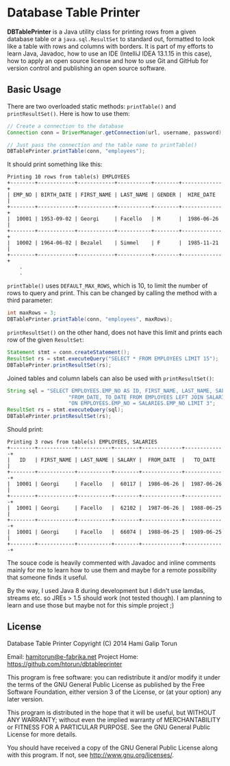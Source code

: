 Database Table Printer
======================

**DBTablePrinter** is a Java utility class for printing rows from a given database table or a `java.sql.ResultSet` to standard out, formatted to look like a table with rows and columns with borders. It is part of my efforts to learn Java, Javadoc, how to use an IDE (IntelliJ IDEA 13.1.15 in this case), how to apply an open source license and how to use Git and GitHub for version control and publishing an open source software.

## Basic Usage

There are two overloaded static methods: `printTable()` and `printResultSet()`. Here is how to use them:

```java
// Create a connection to the database
Connection conn = DriverManager.getConnection(url, username, password);

// Just pass the connection and the table name to printTable()
DBTablePrinter.printTable(conn, "employees");
```

It should print something like this:

```
Printing 10 rows from table(s) EMPLOYEES
+--------+------------+------------+-----------+--------+-------------+
| EMP_NO | BIRTH_DATE | FIRST_NAME | LAST_NAME | GENDER |  HIRE_DATE  |
+--------+------------+------------+-----------+--------+-------------+
|  10001 | 1953-09-02 | Georgi     | Facello   | M      |  1986-06-26 |
+--------+------------+------------+-----------+--------+-------------+
|  10002 | 1964-06-02 | Bezalel    | Simmel    | F      |  1985-11-21 |
+--------+------------+------------+-----------+--------+-------------+
    .
    .
```

`printTable()` uses `DEFAULT_MAX_ROWS`, which is 10, to limit the number of rows to query and print. This can be changed by calling the method with a third parameter: 

```java
int maxRows = 3;
DBTablePrinter.printTable(conn, "employees", maxRows);
```

`printResultSet()` on the other hand, does not have this limit and prints each row of the given `ResultSet`:

```java
Statement stmt = conn.createStatement();
ResultSet rs = stmt.executeQuery("SELECT * FROM EMPLOYEES LIMIT 15");
DBTablePrinter.printResultSet(rs);
```

Joined tables and column labels can also be used with `printResultSet()`:

```java
String sql = "SELECT EMPLOYEES.EMP_NO AS ID, FIRST_NAME, LAST_NAME, SALARY, " +
                    "FROM_DATE, TO_DATE FROM EMPLOYEES LEFT JOIN SALARIES " +
                    "ON EMPLOYEES.EMP_NO = SALARIES.EMP_NO LIMIT 3";
ResultSet rs = stmt.executeQuery(sql);
DBTablePrinter.printResultSet(rs);
```

Should print:

```
Printing 3 rows from table(s) EMPLOYEES, SALARIES
+--------+------------+-----------+--------+-------------+-------------+
|   ID   | FIRST_NAME | LAST_NAME | SALARY |  FROM_DATE  |   TO_DATE   |
+--------+------------+-----------+--------+-------------+-------------+
|  10001 | Georgi     | Facello   |  60117 |  1986-06-26 |  1987-06-26 |
+--------+------------+-----------+--------+-------------+-------------+
|  10001 | Georgi     | Facello   |  62102 |  1987-06-26 |  1988-06-25 |
+--------+------------+-----------+--------+-------------+-------------+
|  10001 | Georgi     | Facello   |  66074 |  1988-06-25 |  1989-06-25 |
+--------+------------+-----------+--------+-------------+-------------+
```
The souce code is heavily commented with Javadoc and inline comments mainly for me to learn how to use them and maybe for a remote possibility that someone finds it useful.

By the way, I used Java 8 during development but I didn't use lamdas, streams etc. so JREs > 1.5 should work (not tested though). I am planning to learn and use those but maybe not for this simple project ;)

## License
Database Table Printer
Copyright (C) 2014  Hami Galip Torun

Email: hamitorun@e-fabrika.net
Project Home: https://github.com/htorun/dbtableprinter

This program is free software: you can redistribute it and/or modify
it under the terms of the GNU General Public License as published by
the Free Software Foundation, either version 3 of the License, or
(at your option) any later version.

This program is distributed in the hope that it will be useful,
but WITHOUT ANY WARRANTY; without even the implied warranty of
MERCHANTABILITY or FITNESS FOR A PARTICULAR PURPOSE.  See the
GNU General Public License for more details.

You should have received a copy of the GNU General Public License
along with this program.  If not, see <http://www.gnu.org/licenses/>.
